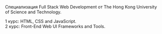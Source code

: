Специализация Full Stack Web Development от The Hong Kong University of Science and Technology. <br>

1 курс: HTML, CSS and JavaScript. <br>
2 курс: Front-End Web UI Frameworks and Tools. <br>
